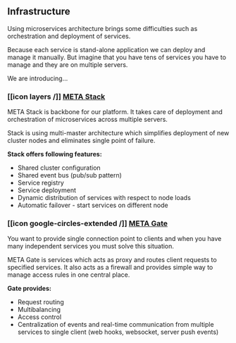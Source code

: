 ## Infrastructure

Using microservices architecture brings some difficulties such as orchestration and deployment of services.

Because each service is stand-alone application we can deploy and manage it manually. But imagine that you have tens of services you have to manage and they are on multiple servers.

We are introducing...

### [[icon layers /]] [META Stack]($base$/meta-stack/)

META Stack is backbone for our platform. It takes care of deployment and orchestration of microservices across multiple servers.

Stack is using multi-master architecture which simplifies deployment of new cluster nodes and eliminates single point of failure.

**Stack offers following features:**

- Shared cluster configuration
- Shared event bus (pub/sub pattern)
- Service registry
- Service deployment
- Dynamic distribution of services with respect to node loads
- Automatic failover - start services on different node

### [[icon google-circles-extended /]] [META Gate]($base$/meta-gate/)

You want to provide single connection point to clients and when you have many independent services you must solve this situation.

META Gate is services which acts as proxy and routes client requests to specified services. It also acts as a firewall and provides simple way to manage access rules in one central place.

**Gate provides:**

- Request routing
- Multibalancing
- Access control
- Centralization of events and real-time communication from multiple services to single client (web hooks, websocket, server push events)